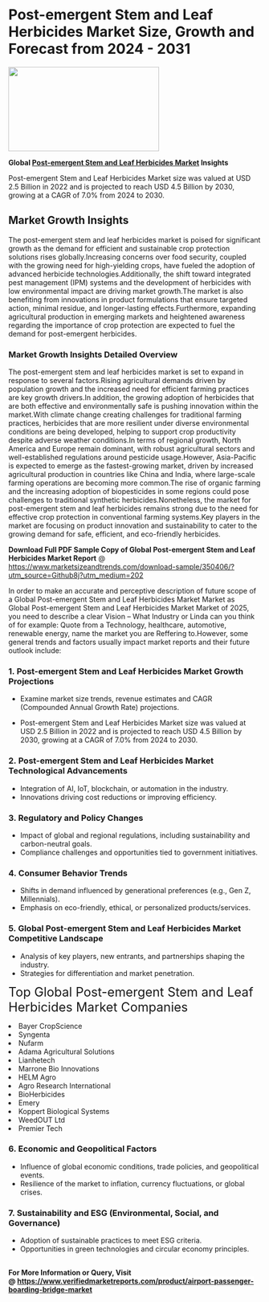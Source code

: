 <H1>Post-emergent Stem and Leaf Herbicides Market Size, Growth and Forecast from 2024 - 2031</H1><img class="aligncenter size-medium wp-image-584254" src="https://thirdeyenews.in/wp-content/uploads/2024/09/Global-Market-Research-300x168.jpeg" alt="" width="300" height="168" /><p><strong>Global&nbsp;<a href="https://www.marketsizeandtrends.com/download-sample/350406/?utm_source=Github8j?utm_medium=202">Post-emergent Stem and Leaf Herbicides Market</a> Insights</strong></p><p>Post-emergent Stem and Leaf Herbicides Market size was valued at USD 2.5 Billion in 2022 and is projected to reach USD 4.5 Billion by 2030, growing at a CAGR of 7.0% from 2024 to 2030.</p><p><h2>Market Growth Insights</h2> The post-emergent stem and leaf herbicides market is poised for significant growth as the demand for efficient and sustainable crop protection solutions rises globally.Increasing concerns over food security, coupled with the growing need for high-yielding crops, have fueled the adoption of advanced herbicide technologies.Additionally, the shift toward integrated pest management (IPM) systems and the development of herbicides with low environmental impact are driving market growth.The market is also benefiting from innovations in product formulations that ensure targeted action, minimal residue, and longer-lasting effects.Furthermore, expanding agricultural production in emerging markets and heightened awareness regarding the importance of crop protection are expected to fuel the demand for post-emergent herbicides. <h3>Market Growth Insights Detailed Overview</h3> The post-emergent stem and leaf herbicides market is set to expand in response to several factors.Rising agricultural demands driven by population growth and the increased need for efficient farming practices are key growth drivers.In addition, the growing adoption of herbicides that are both effective and environmentally safe is pushing innovation within the market.With climate change creating challenges for traditional farming practices, herbicides that are more resilient under diverse environmental conditions are being developed, helping to support crop productivity despite adverse weather conditions.In terms of regional growth, North America and Europe remain dominant, with robust agricultural sectors and well-established regulations around pesticide usage.However, Asia-Pacific is expected to emerge as the fastest-growing market, driven by increased agricultural production in countries like China and India, where large-scale farming operations are becoming more common.The rise of organic farming and the increasing adoption of biopesticides in some regions could pose challenges to traditional synthetic herbicides.Nonetheless, the market for post-emergent stem and leaf herbicides remains strong due to the need for effective crop protection in conventional farming systems.Key players in the market are focusing on product innovation and sustainability to cater to the growing demand for safe, efficient, and eco-friendly herbicides.</p><p><span class=""><strong>Download Full PDF Sample Copy of Global Post-emergent Stem and Leaf Herbicides Market Report</strong> @ <a href="https://www.marketsizeandtrends.com/download-sample/350406/?utm_source=Github8j?utm_medium=202" target="_blank">https://www.marketsizeandtrends.com/download-sample/350406/?utm_source=Github8j?utm_medium=202</a></span></p><p>In order to make an accurate and perceptive description of future scope of a Global&nbsp;Post-emergent Stem and Leaf Herbicides Market Market as Global&nbsp;Post-emergent Stem and Leaf Herbicides Market Market of 2025, you need to describe a clear Vision &ndash; What Industry or Linda can you think of for example: Quote from a Technology, healthcare, automotive, renewable energy, name the market you are Reffering to.However, some general trends and factors usually impact market reports and their future outlook include:</p><h3>1.&nbsp;<strong>Post-emergent Stem and Leaf Herbicides Market Growth Projections</strong></h3><ul><li>Examine market size trends, revenue estimates and CAGR (Compounded Annual Growth Rate) projections.</li><li><p>Post-emergent Stem and Leaf Herbicides Market size was valued at USD 2.5 Billion in 2022 and is projected to reach USD 4.5 Billion by 2030, growing at a CAGR of 7.0% from 2024 to 2030.</p></li></ul><h3>2.&nbsp;<strong>Post-emergent Stem and Leaf Herbicides Market Technological Advancements</strong></h3><ul><li>Integration of AI, IoT, blockchain, or automation in the industry.</li><li>Innovations driving cost reductions or improving efficiency.</li></ul><h3>3.&nbsp;<strong>Regulatory and Policy Changes</strong></h3><ul><li>Impact of global and regional regulations, including sustainability and carbon-neutral goals.</li><li>Compliance challenges and opportunities tied to government initiatives.</li></ul><h3>4.&nbsp;<strong>Consumer Behavior Trends</strong></h3><ul><li>Shifts in demand influenced by generational preferences (e.g., Gen Z, Millennials).</li><li>Emphasis on eco-friendly, ethical, or personalized products/services.</li></ul><h3>5.&nbsp;<strong>Global Post-emergent Stem and Leaf Herbicides Market Competitive Landscape</strong></h3><ul><li>Analysis of key players, new entrants, and partnerships shaping the industry.</li><li>Strategies for differentiation and market penetration.</li></ul><p data-pm-slice="1 1 []"><span style="color: inherit; font-family: inherit; font-size: 25px;">Top Global Post-emergent Stem and Leaf Herbicides Market Companies</span></p><div class="" data-test-id=""><p><li>Bayer CropScience</li><li> Syngenta</li><li> Nufarm</li><li> Adama Agricultural Solutions</li><li> Lianhetech</li><li> Marrone Bio Innovations</li><li> HELM Agro</li><li> Agro Research International</li><li> BioHerbicides</li><li> Emery</li><li> Koppert Biological Systems</li><li> WeedOUT Ltd</li><li> Premier Tech</li></p></div><h3>6.&nbsp;<strong>Economic and Geopolitical Factors</strong></h3><ul><li>Influence of global economic conditions, trade policies, and geopolitical events.</li><li>Resilience of the market to inflation, currency fluctuations, or global crises.</li></ul><h3>7.&nbsp;<strong>Sustainability and ESG (Environmental, Social, and Governance)</strong></h3><ul><li>Adoption of sustainable practices to meet ESG criteria.</li><li>Opportunities in green technologies and circular economy principles.</li></ul><h2><strong style="font-size: 14px;">For More Information or Query, Visit @&nbsp;</strong><a style="background-color: #ffffff; font-size: 14px;" href="https://www.marketsizeandtrends.com/report/post-emergent-stem-and-leaf-herbicides-market/" target="_blank">https://www.verifiedmarketreports.com/product/airport-passenger-boarding-bridge-market</a></h2>